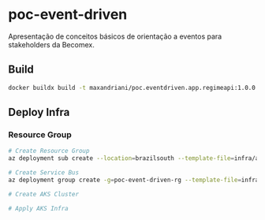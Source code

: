 # poc-event-driven

Apresentação de conceitos básicos de orientação a eventos para stakeholders da Becomex.

## Build

```sh
docker buildx build -t maxandriani/poc.eventdriven.app.regimeapi:1.0.0 -f ./src/Poc.EventDriven.App.RegimeApi/Dockerfile --platform linux/amd64,linux/arm64 --push .
```

## Deploy Infra

### Resource Group

```sh
# Create Resource Group 
az deployment sub create --location=brazilsouth --template-file=infra/az/resource-g/rg.template.json --parameters=infra/az/resource-g/rg.parameters.json

# Create Service Bus
az deployment group create -g=poc-event-driven-rg --template-file=infra/az/service-bus/sb.template.json --parameters=infra/az/service-bus/db.parameters.json

# Create AKS Cluster

# Apply AKS Infra

```
